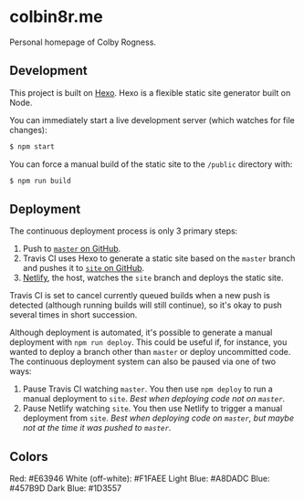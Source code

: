 # colbin8r.me

Personal homepage of Colby Rogness.

## Development

This project is built on [Hexo](https://hexo.io/). Hexo is a flexible static site generator built on Node.

You can immediately start a live development server (which watches for file changes):
```sh
$ npm start
```

You can force a manual build of the static site to the `/public` directory with:
```sh
$ npm run build
```

## Deployment

The continuous deployment process is only 3 primary steps:

1. Push to [`master` on GitHub](https://github.com/colbin8r/colbin8r/tree/master).
2. Travis CI uses Hexo to generate a static site based on the `master` branch and pushes it to [`site` on GitHub](https://github.com/colbin8r/colbin8r/tree/site).
3. [Netlify](https://www.netlify.com/), the host, watches the `site` branch and deploys the static site.

Travis CI is set to cancel currently queued builds when a new push is detected (although running builds will still continue), so it's okay to push several times in short succession.

Although deployment is automated, it's possible to generate a manual deployment with `npm run deploy`. This could be useful if, for instance, you wanted to deploy a branch other than `master` or deploy uncommitted code. The continuous deployment system can also be paused via one of two ways:

1. Pause Travis CI watching `master`. You then use `npm deploy` to run a manual deployment to `site`. *Best when deploying code not on `master`.*
2. Pause Netlify watching `site`. You then use Netlify to trigger a manual deployment from `site`. *Best when deploying code on `master`, but maybe not at the time it was pushed to `master`.*

## Colors

Red: #E63946
White (off-white): #F1FAEE
Light Blue: #A8DADC
Blue: #457B9D
Dark Blue: #1D3557
